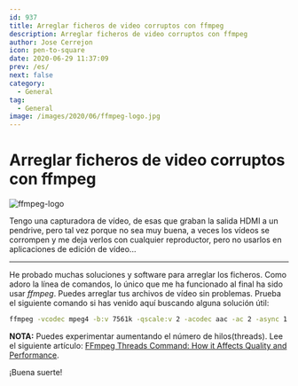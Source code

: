 ```yaml
---
id: 937
title: Arreglar ficheros de video corruptos con ffmpeg
description: Arreglar ficheros de video corruptos con ffmpeg
author: Jose Cerrejon
icon: pen-to-square
date: 2020-06-29 11:37:09
prev: /es/
next: false
category:
  - General
tag:
  - General
image: /images/2020/06/ffmpeg-logo.jpg
---
```


# Arreglar ficheros de video corruptos con ffmpeg

![ffmpeg-logo](/images/2020/06/ffmpeg-logo.jpg)

Tengo una capturadora de vídeo, de esas que graban la salida HDMI a un pendrive, pero tal vez porque no sea muy buena, a veces los vídeos se corrompen y me deja verlos con cualquier reproductor, pero no usarlos en aplicaciones de edición de vídeo...

- - -
He probado muchas soluciones y software para arreglar los ficheros. Como adoro la línea de comandos, lo único que me ha funcionado al final ha sido usar *ffmpeg*. Puedes arreglar tus archivos de vídeo sin problemas. Prueba el siguiente comando si has venido aquí buscando alguna solución útil:

```bash
ffmpeg -vcodec mpeg4 -b:v 7561k -qscale:v 2 -acodec aac -ac 2 -async 1 -strict experimental ./fichero_corregido.mp4 -threads 0 -i fichero_corrupto.mp4
```

**NOTA:** Puedes experimentar aumentando el número de hilos(threads). Lee el siguiente artículo: [FFmpeg Threads Command: How it Affects Quality and Performance](https://streaminglearningcenter.com/blogs/ffmpeg-command-threads-how-it-affects-quality-and-performance.html).

¡Buena suerte!